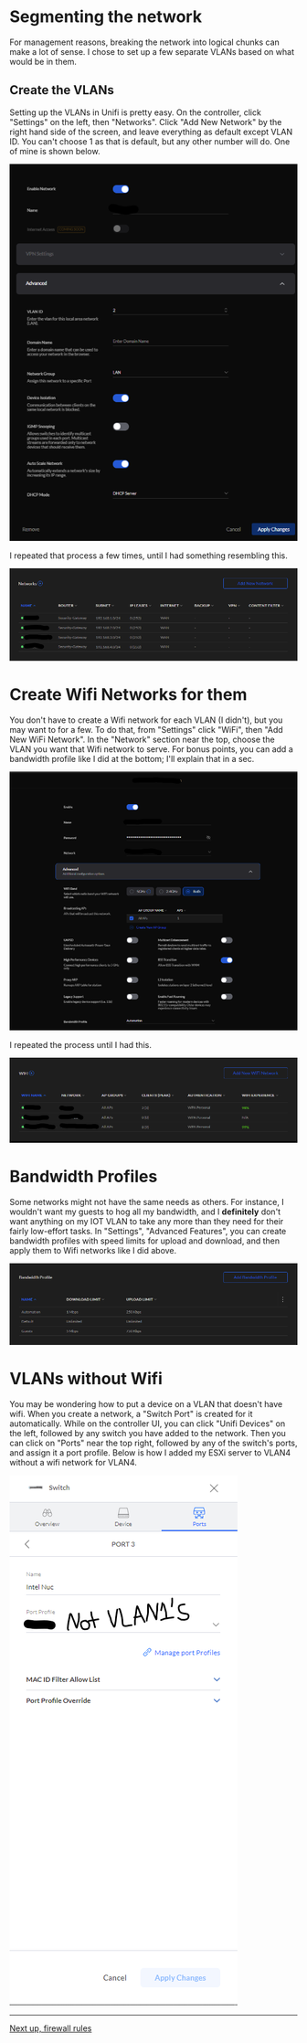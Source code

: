 # Segmenting the network


For management reasons, breaking the network into logical chunks can make a lot of sense. I chose to set up a few separate VLANs based on what would be in them.


## Create the VLANs


Setting up the VLANs in Unifi is pretty easy. On the controller, click "Settings" on the left, then "Networks". Click "Add New Network" by the right hand side of the screen, and leave everything as default except VLAN ID. You can't choose 1 as that is default, but any other number will do. One of mine is shown below.


![](images/example_network.png)


I repeated that process a few times, until I had something resembling this.


![](images/networks.png)


# Create Wifi Networks for them


You don't have to create a Wifi network for each VLAN (I didn't), but you may want to for a few. To do that, from "Settings" click "WiFi", then "Add New WiFi Network". In the "Network" section near the top, choose the VLAN you want that Wifi network to serve. For bonus points, you can add a bandwidth profile like I did at the bottom; I'll explain that in a sec.


![](images/example_wifi_network.png)


I repeated the process until I had this.


![](images/wifi_networks.png)


# Bandwidth Profiles


Some networks might not have the same needs as others. For instance, I wouldn't want my guests to hog all my bandwidth, and I **definitely** don't want anything on my IOT VLAN to take any more than they need for their fairly low-effort tasks. In "Settings", "Advanced Features", you can create bandwidth profiles with speed limits for upload and download, and then apply them to Wifi networks like I did above.


![](images/bandwidth_profiles.png)


# VLANs without Wifi


You may be wondering how to put a device on a VLAN that doesn't have wifi. When you create a network, a "Switch Port" is created for it automatically. While on the controller UI, you can click "Unifi Devices" on the left, followed by any switch you have added to the network. Then you can click on "Ports" near the top right, followed by any of the switch's ports, and assign it a port profile. Below is how I added my ESXi server to VLAN4 without a wifi network for VLAN4.


![](images/switch_port_profile.png)


---
[Next up, firewall rules](https://kmanc.github.io/unifi_network_setup/firewall.html)